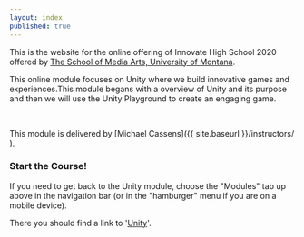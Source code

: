 ```yaml
---
layout: index
published: true
---
```



This is the website for the online offering of Innovate High School 2020 offered by [The School of Media Arts, University of Montana](http://www.umt.edu/mediaarts/).

This online module focuses on Unity where we build innovative games and experiences.This module begans with a overview of Unity and its purpose and then we will use the Unity Playground to create an engaging game.

<br />

This module is delivered by [Michael Cassens]({{ site.baseurl }}/instructors/ ).

### Start the Course!

If you need to get back to the Unity module, choose the "Modules" tab up above in the navigation bar (or in the "hamburger" menu if you are on a mobile device).

There you should find a link to '[Unity]({{site.baseurl}}/modules/session-1/welcome/)'.

<!-- <div class="embed-responsive embed-responsive-16by9"><iframe class="embed-responsive-item" src="https://www.youtube.com/embed/xE7-fWrOkaQ" frameborder="0" allowfullscreen></iframe></div> -->